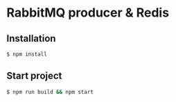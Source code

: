 # RabbitMQ producer & Redis

## Installation

```bash
$ npm install
```

## Start project
```bash
$ npm run build && npm start
```